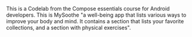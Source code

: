This is a Codelab from the Compose essentials course for Android developers. This is MySoothe "a well-being app that lists various ways to improve your body and mind. It contains a section that lists your favorite collections, and a section with physical exercises".
